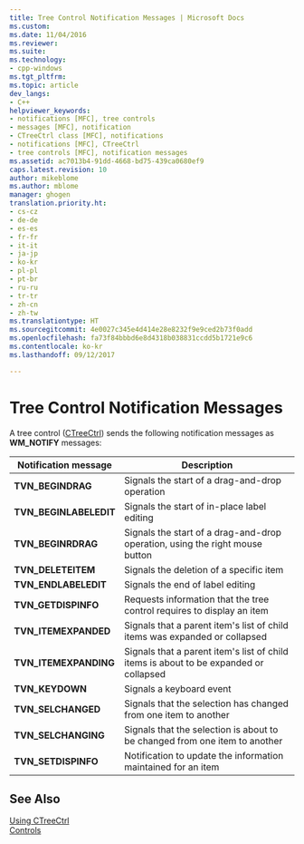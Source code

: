 ```yaml
---
title: Tree Control Notification Messages | Microsoft Docs
ms.custom: 
ms.date: 11/04/2016
ms.reviewer: 
ms.suite: 
ms.technology:
- cpp-windows
ms.tgt_pltfrm: 
ms.topic: article
dev_langs:
- C++
helpviewer_keywords:
- notifications [MFC], tree controls
- messages [MFC], notification
- CTreeCtrl class [MFC], notifications
- notifications [MFC], CTreeCtrl
- tree controls [MFC], notification messages
ms.assetid: ac7013b4-91dd-4668-bd75-439ca0680ef9
caps.latest.revision: 10
author: mikeblome
ms.author: mblome
manager: ghogen
translation.priority.ht:
- cs-cz
- de-de
- es-es
- fr-fr
- it-it
- ja-jp
- ko-kr
- pl-pl
- pt-br
- ru-ru
- tr-tr
- zh-cn
- zh-tw
ms.translationtype: HT
ms.sourcegitcommit: 4e0027c345e4d414e28e8232f9e9ced2b73f0add
ms.openlocfilehash: fa73f84bbbd6e8d4318b038831ccdd5b1721e9c6
ms.contentlocale: ko-kr
ms.lasthandoff: 09/12/2017

---
```

# <a name="tree-control-notification-messages"></a>Tree Control Notification Messages
A tree control ([CTreeCtrl](../mfc/reference/ctreectrl-class.md)) sends the following notification messages as **WM_NOTIFY** messages:  
  
|Notification message|Description|  
|--------------------------|-----------------|  
|**TVN_BEGINDRAG**|Signals the start of a drag-and-drop operation|  
|**TVN_BEGINLABELEDIT**|Signals the start of in-place label editing|  
|**TVN_BEGINRDRAG**|Signals the start of a drag-and-drop operation, using the right mouse button|  
|**TVN_DELETEITEM**|Signals the deletion of a specific item|  
|**TVN_ENDLABELEDIT**|Signals the end of label editing|  
|**TVN_GETDISPINFO**|Requests information that the tree control requires to display an item|  
|**TVN_ITEMEXPANDED**|Signals that a parent item's list of child items was expanded or collapsed|  
|**TVN_ITEMEXPANDING**|Signals that a parent item's list of child items is about to be expanded or collapsed|  
|**TVN_KEYDOWN**|Signals a keyboard event|  
|**TVN_SELCHANGED**|Signals that the selection has changed from one item to another|  
|**TVN_SELCHANGING**|Signals that the selection is about to be changed from one item to another|  
|**TVN_SETDISPINFO**|Notification to update the information maintained for an item|  
  
## <a name="see-also"></a>See Also  
 [Using CTreeCtrl](../mfc/using-ctreectrl.md)   
 [Controls](../mfc/controls-mfc.md)


